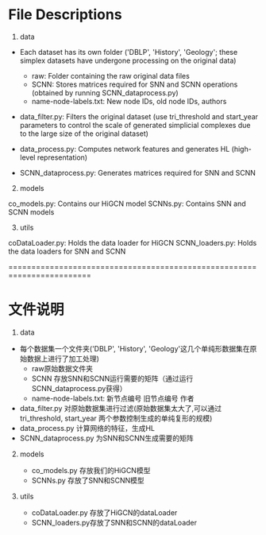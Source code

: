 # File Descriptions

1. data

* Each dataset has its own folder ('DBLP', 'History', 'Geology'; these simplex datasets have undergone processing on the original data)
  * raw: Folder containing the raw original data files
  * SCNN: Stores matrices required for SNN and SCNN operations (obtained by running SCNN_dataprocess.py)
  * name-node-labels.txt: New node IDs, old node IDs, authors
  
* data_filter.py: Filters the original dataset (use tri_threshold and start_year parameters to control the scale of generated simplicial complexes due to the large size of the original dataset)
* data_process.py: Computes network features and generates HL (high-level representation)
* SCNN_dataprocess.py: Generates matrices required for SNN and SCNN

2. models

co_models.py: Contains our HiGCN model
SCNNs.py: Contains SNN and SCNN models

3. utils

coDataLoader.py: Holds the data loader for HiGCN
SCNN_loaders.py: Holds the data loaders for SNN and SCNN

========================================================================


# 文件说明

1. data
* 每个数据集一个文件夹('DBLP', 'History', 'Geology'这几个单纯形数据集在原始数据上进行了加工处理)
  * raw原始数据文件夹
  * SCNN 存放SNN和SCNN运行需要的矩阵（通过运行SCNN_dataprocess.py获得）
  * name-node-labels.txt: 新节点编号 旧节点编号 作者
* data_filter.py 对原始数据集进行过滤(原始数据集太大了,可以通过tri_threshold, start_year 两个参数控制生成的单纯复形的规模)
* data_process.py 计算网络的特征，生成HL
* SCNN_dataprocess.py 为SNN和SCNN生成需要的矩阵

2. models
   * co_models.py 存放我们的HiGCN模型
   * SCNNs.py 存放了SNN和SCNN模型

3. utils
   * coDataLoader.py 存放了HiGCN的dataLoader
   * SCNN_loaders.py存放了SNN和SCNN的dataLoader

